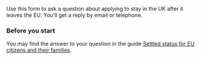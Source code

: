 Use this form to ask a question about applying to stay in the UK after it leaves the EU. You'll get a reply by email or telephone.

### Before you start
You may find the answer to your question in the guide [Settled status for EU citizens and their families](https://www.gov.uk/settled-status-eu-citizens-families). 
